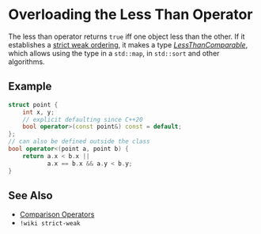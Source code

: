 # Overloading the Less Than Operator

The less than operator returns `true` iff one object less than the other.
If it establishes a [strict weak ordering](https://en.wikipedia.org/wiki/Weak_ordering#Strict_weak_orderings),
it makes a type
*[LessThanComparable](https://en.cppreference.com/w/cpp/named_req/LessThanComparable)*,
which allows using the type in a `std::map`, in `std::sort` and other algorithms.

## Example
```cpp
struct point {
    int x, y;
    // explicit defaulting since C++20
    bool operator>(const point&) const = default;
};
// can also be defined outside the class
bool operator<(point a, point b) {
    return a.x < b.x ||
           a.x == b.x && a.y < b.y;
}
```

## See Also

- [Comparison Operators](https://en.cppreference.com/w/cpp/language/operator_comparison)
- `!wiki strict-weak`
